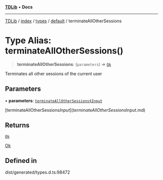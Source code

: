 [**TDLib**](../../../../../../README.md) • **Docs**

***

[TDLib](../../../../../../modules.md) / [index](../../../../../README.md) / [types](../../../README.md) / [default](../README.md) / terminateAllOtherSessions

# Type Alias: terminateAllOtherSessions()

> **terminateAllOtherSessions**: (`parameters`) => [`Ok`](Ok-1.md)

Terminates all other sessions of the current user

## Parameters

• **parameters**: [`terminateAllOtherSessions$Input`](terminateAllOtherSessions$Input.md)

[terminateAllOtherSessions$Input](terminateAllOtherSessions$Input.md)

## Returns

[`Ok`](Ok-1.md)

[Ok](Ok-1.md)

## Defined in

dist/generated/types.d.ts:98472
